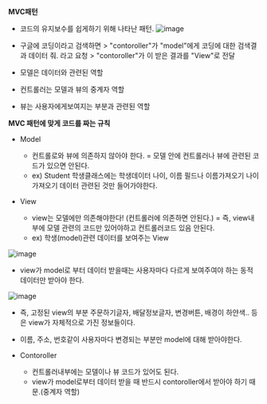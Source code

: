 **MVC패턴**

- 코드의 유지보수를 쉽게하기 위해 나타난 패턴.
![image](https://github.com/ws1811/cs-study/assets/117894789/05bdae59-0f85-4eea-b845-526f5e940e36)

- 구글에 코딩이라고 검색하면 > "contoroller"가 "model"에게 코딩에 대한 검색결과 데이터 줘. 라고 요청 > "contoroller"가 이 받은 결과를 
"View"로 전달
- 모델은 데이터와 관련된 역할
- 컨트롤러는 모델과 뷰의 중계자 역할
- 뷰는 사용자에게보여지는 부분과 관련된 역할

**MVC 패턴에 맞게 코드를 짜는 규칙**
- Model
  - 컨트롤로와 뷰에 의존하지 않아야 한다. = 모델 안에 컨트롤러나 뷰에 관련된 코드가 있으면 안된다.
  - ex) Student 학생클래스에는 학생데이터 나이, 이름 필드나 이름가져오기 나이가져오기 데이터 관련된 것만 들어가야한다.

- View
  - view는 모델에만 의존해야한다! (컨트롤러에 의존하면 안된다.) = 즉, view내부에 모델 관련의 코드만 있어야하고 컨트롤러코드 있음 안된다.
  - ex) 학생(model)관련 데이터를 보여주는 View

![image](https://github.com/ws1811/cs-study/assets/117894789/a086aba1-d96d-4b21-beca-d6d5e46bf0ac)

  - view가 model로 부터 데이터 받을때는 사용자마다 다르게 보여주여야 하는 동적데이터만 받아야 한다.

![image](https://github.com/ws1811/cs-study/assets/117894789/1fb5d51c-6ab5-4ae2-a3b6-d111379c300f)

  - 즉, 고정된 view의 부분 주문하기글자, 배달정보글자, 변경버튼, 배경이 하얀색.. 등은 view가 자체적으로 가진 정보들이다.
  - 이름, 주소, 번호같이 사용자마다 변경되는 부분만 model에 대해 받아야한다.

- Contoroller
  - 컨트롤러내부에는 모델이나 뷰 코드가 있어도 된다.
  - view가 model로부터 데이터 받을 때 반드시 contoroller에서 받아야 하기 때문.(중계자 역할)

